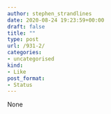```yaml
---
author: stephen_strandlines
date: 2020-08-24 19:23:59+00:00
draft: false
title: ""
type: post
url: /931-2/
categories:
- uncategorised
kind:
- Like
post_format:
- Status
---
```


None
